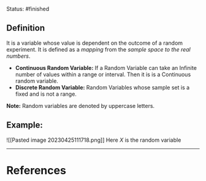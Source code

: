 Status: #finished 
## Definition
It is a variable whose value is dependent on the outcome of a random experiment. It is defined as a *mapping* from the *sample space to the real numbers*.  
- **Continuous Random Variable:** If a Random Variable can take an Infinite number of values within a range or interval. Then it is is a Continuous random variable. 
- **Discrete Random Variable:** Random Variables whose sample set is a fixed and is not a range.  
  
**Note:** Random variables are denoted by uppercase letters.  

## Example:
![[Pasted image 20230425111718.png]]
Here $X$ is the random variable






---
# References
